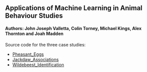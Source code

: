 ## Applications of Machine Learning in Animal Behaviour Studies

#### **Authors**: John Joseph Valletta, Colin Torney, Michael Kings, Alex Thornton and Joah Madden

Source code for the three case studies:

* [Pheasant_Eggs](Pheasant_Eggs)
* [Jackdaw_Associations](Jackdaw_Associations)
* [Wildebeest_Identification](Wildebeest_Identification)  